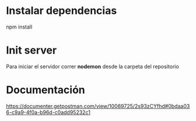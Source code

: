 # Instalar dependencias

npm install

# Init server

Para iniciar el servidor correr **nodemon** desde la carpeta del repositorio

# Documentación

https://documenter.getpostman.com/view/10069725/2s93zCYfhd#0bdaa036-c9a9-4f0a-b96d-c0add95232c1

